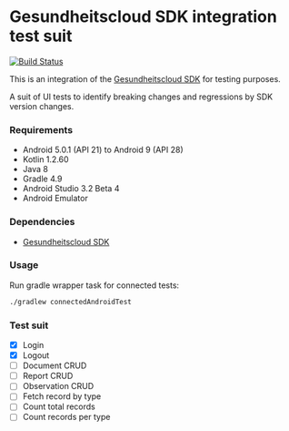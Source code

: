 # Gesundheitscloud SDK integration test suit

[![Build Status](https://travis-ci.com/gesundheitscloud/hc-sdk-android-integration.svg?token=NeEVpUUDpspgyYoAyV8A&branch=master)](https://travis-ci.com/gesundheitscloud/hc-sdk-android-integration)

This is an integration of the [Gesundheitscloud SDK](https://github.com/gesundheitscloud/hc-sdk-android) for testing purposes.

A suit of UI tests to identify breaking changes and regressions by SDK version changes.


### Requirements

* Android 5.0.1 (API 21) to Android 9 (API 28)
* Kotlin 1.2.60
* Java 8
* Gradle 4.9
* Android Studio 3.2 Beta 4
* Android Emulator


### Dependencies

* [Gesundheitscloud SDK](https://github.com/gesundheitscloud/hc-sdk-android)


### Usage

Run gradle wrapper task for connected tests:

```bash
./gradlew connectedAndroidTest
```

### Test suit

- [x] Login
- [x] Logout
- [ ] Document CRUD
- [ ] Report CRUD
- [ ] Observation CRUD
- [ ] Fetch record by type
- [ ] Count total records
- [ ] Count records per type
